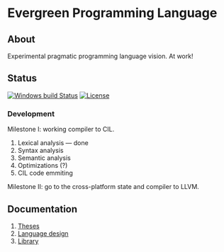 # Evergreen Programming Language

## About
Experimental pragmatic programming language vision. At work!

## Status
[![Windows build Status](https://ci.appveyor.com/api/projects/status/github/sunloving/evergreen-lang?retina=true&svg=true)](https://ci.appveyor.com/project/sunloving/evergreen-lang)
[![License](https://img.shields.io/badge/license-Apache%20License%202.0-blue.svg?style=flat)](http://www.apache.org/licenses/LICENSE-2.0)

### Development
Milestone I: working compiler to CIL.

1. Lexical analysis — done
2. Syntax analysis
3. Semantic analysis
4. Optimizations (?)
5. CIL code emmiting

Milestone II: go to the cross-platform state and compiler to LLVM.

## Documentation
1. [Theses](docs/theses.md)
2. [Language design](docs/language-design.md)
3. [Library](docs/library.md)
